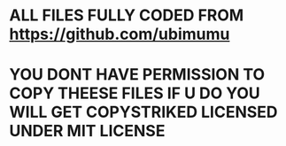 # ALL FILES FULLY CODED FROM https://github.com/ubimumu
# YOU DONT HAVE PERMISSION TO COPY THEESE FILES IF U DO YOU WILL GET COPYSTRIKED LICENSED UNDER MIT LICENSE

